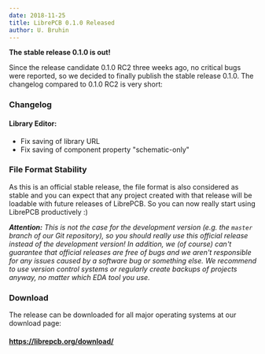 ```yaml
---
date: 2018-11-25
title: LibrePCB 0.1.0 Released
author: U. Bruhin
---
```


**The stable release 0.1.0 is out!**

Since the release candidate 0.1.0 RC2 three weeks ago, no critical bugs were
reported, so we decided to finally publish the stable release 0.1.0. The
changelog compared to 0.1.0 RC2 is very short:


### Changelog

#### Library Editor:
- Fix saving of library URL
- Fix saving of component property "schematic-only"


### File Format Stability

As this is an official stable release, the file format is also considered as
stable and you can expect that any project created with that release will be
loadable with future releases of LibrePCB. So you can now really start using
LibrePCB productively :)

***Attention:*** *This is not the case for the development version (e.g. the
`master` branch of our Git repository), so you should really use this official
release instead of the development version! In addition, we (of course) can't
guarantee that official releases are free of bugs and we aren't responsible for
any issues caused by a software bug or something else. We recommend to use
version control systems or regularly create backups of projects anyway, no
matter which EDA tool you use.*


### Download

The release can be downloaded for all major operating systems at our download
page:

#### https://librepcb.org/download/
